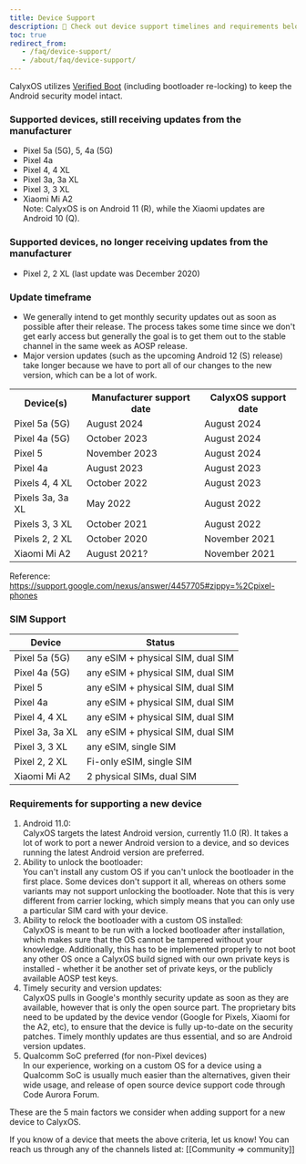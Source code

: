 ```yaml
---
title: Device Support
description: 🙋 Check out device support timelines and requirements below!
toc: true
redirect_from:
   - /faq/device-support/
   - /about/faq/device-support/
---
```


CalyxOS utilizes [Verified Boot](https://source.android.com/security/verifiedboot) (including bootloader re-locking) to keep the Android security model intact.

### Supported devices, still receiving updates from the manufacturer
* Pixel 5a (5G), 5, 4a (5G)
* Pixel 4a
* Pixel 4, 4 XL
* Pixel 3a, 3a XL
* Pixel 3, 3 XL
* Xiaomi Mi A2
   <br>
   Note: CalyxOS is on Android 11 (R), while the Xiaomi updates are Android 10 (Q).

### Supported devices, no longer receiving updates from the manufacturer
* Pixel 2, 2 XL (last update was December 2020)

### Update timeframe
* We generally intend to get monthly security updates out as soon as possible after their release. The process takes some time since we don't get early access but generally the goal is to get them out to the stable channel in the same week as AOSP release.
* Major version updates (such as the upcoming Android 12 (S) release) take longer because we have to port all of our changes to the new version, which can be a lot of work.

<table class="table table-striped download">
<tr><th> Device(s) </th><th> Manufacturer support date </th><th> CalyxOS support date </th></tr>
<tr><td> Pixel 5a (5G) </td><td> August 2024 </td><td> August 2024 </td></tr>
<tr><td> Pixel 4a (5G) </td><td> October 2023 </td><td> August 2024 </td></tr>
<tr><td> Pixel 5 </td><td> November 2023 </td><td> August 2024 </td></tr>
<tr><td> Pixel 4a </td><td> August 2023 </td><td> August 2023 </td></tr>
<tr><td> Pixels 4, 4 XL </td><td> October 2022 </td><td> August 2023 </td></tr>
<tr><td> Pixels 3a, 3a XL </td><td> May 2022 </td><td> August 2022 </td></tr>
<tr><td> Pixels 3, 3 XL </td><td> October 2021 </td><td> August 2022 </td></tr>
<tr><td> Pixels 2, 2 XL </td><td> October 2020 </td><td> November 2021 </td></tr>
<tr><td> Xiaomi Mi A2 </td><td> August 2021? </td><td> November 2021 </td></tr>
</table>

Reference: <https://support.google.com/nexus/answer/4457705#zippy=%2Cpixel-phones>

### SIM Support

| Device | Status |
| ------ | ------ |
| Pixel 5a (5G) | any eSIM + physical SIM, dual SIM |
| Pixel 4a (5G) | any eSIM + physical SIM, dual SIM |
| Pixel 5 | any eSIM + physical SIM, dual SIM |
| Pixel 4a | any eSIM + physical SIM, dual SIM |
| Pixel 4, 4 XL | any eSIM + physical SIM, dual SIM |
| Pixel 3a, 3a XL | any eSIM + physical SIM, dual SIM |
| Pixel 3, 3 XL | any eSIM, single SIM |
| Pixel 2, 2 XL | Fi-only eSIM, single SIM |
| Xiaomi Mi A2 | 2 physical SIMs, dual SIM |

### Requirements for supporting a new device
1. Android 11.0:
   <br>
   CalyxOS targets the latest Android version, currently 11.0 (R). It takes a lot of work to port a newer Android version to a device, and so devices running the latest Android version are preferred.
2. Ability to unlock the bootloader:
   <br>
   You can't install any custom OS if you can't unlock the bootloader in the first place. Some devices don't support it all, whereas on others some variants may not support unlocking the bootloader. Note that this is very different from carrier locking, which simply means that you can only use a particular SIM card with your device.
3. Ability to relock the bootloader with a custom OS installed:
   <br>
   CalyxOS is meant to be run with a locked bootloader after installation, which makes sure that the OS cannot be tampered without your knowledge.
   Additionally, this has to be implemented properly to not boot any other OS once a CalyxOS build signed with our own private keys is installed - whether it be another set of private keys, or the publicly available AOSP test keys.
4. Timely security and version updates:
   <br>
   CalyxOS pulls in Google's monthly security update as soon as they are available, however that is only the open source part. The proprietary bits need to be updated by the device vendor (Google for Pixels, Xiaomi for the A2, etc), to ensure that the device is fully up-to-date on the security patches. Timely monthly updates are thus essential, and so are Android version updates.
5. Qualcomm SoC preferred (for non-Pixel devices)
   <br>
   In our experience, working on a custom OS for a device using a Qualcomm SoC is usually much easier than the alternatives, given their wide usage, and release of open source device support code through Code Aurora Forum.

These are the 5 main factors we consider when adding support for a new device to CalyxOS.

If you know of a device that meets the above criteria, let us know! You can reach us through any of the channels listed at: [[Community => community]]
